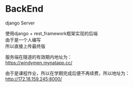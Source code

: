 # BackEnd
django Server

使用django + rest_framework框架实现的后端  
由于是一个人编写  
所以直接上传最终版  

服务端在隧道的有效期内地址为：  
https://windymen.mynatapp.cc/  

由于是课程作业，所以在学期完成后便不再续费，所以地址为：  
http://172.18.159.245:8000/  
